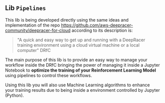 ## Lib `Pipelines`

This lib is being developed directly using the same ideas and implementation of 
the repo https://github.com/aws-deepracer-community/deepracer-for-cloud according to its description is:
> "A quick and easy way to get up and running with a DeepRacer training environment using a cloud
> virtual machine or a local computer" 
> DRfC

The main purpose of this lib is to provide an easy way to manage your workflow inside the DRfC bringing 
the power of managing it inside a Jupyter Notebook to **optimize the training of your Reinforcement Learning Model** 
using pipelines to control these workflows.

Using this lib you will also use Machine Learning algorithms to enhance your training results due to being inside a 
environment controlled by Jupyter (Python).